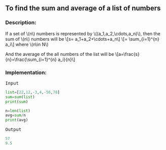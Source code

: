   <script type="text/javascript"
        src="https://cdnjs.cloudflare.com/ajax/libs/mathjax/2.7.0/MathJax.js?config=TeX-AMS_CHTML"></script>


## To find the sum and average of a list of numbers


### Description:

If a set of \\(n\\) numbers is represented by \\((a_1,a_2,\cdots,a_n)\\), then the sum of \\(n\\) numbers will be
\\[s= a_1+a_2+\cdots+a_n\\]
\\[= \sum_{i=1}^{n} a_i\\]
where \\(n\in N\\)

And the average of the all numbers of the list will be
\\[a=\frac{s}{n}=\frac{\sum_{i=1}^{n} a_i}{n}\\]

### Implementation:

<kbd>Input</kbd>

```python
list=[22,12,-3,4,-56,78]
sum=sum(list)
print(sum)

n=len(list)
avg=sum/n
print(avg)
```

<kbd>Output</kbd>

```python
57
9.5
```

